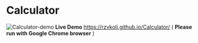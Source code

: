 # Calculator
![Calculator-demo](https://user-images.githubusercontent.com/100797809/170888719-2c383317-fdb2-4b85-9bc3-53a8684e7c28.png)
**Live Demo** https://rzvkoli.github.io/Calculator/ ( **Please run with Google Chrome browser** )
